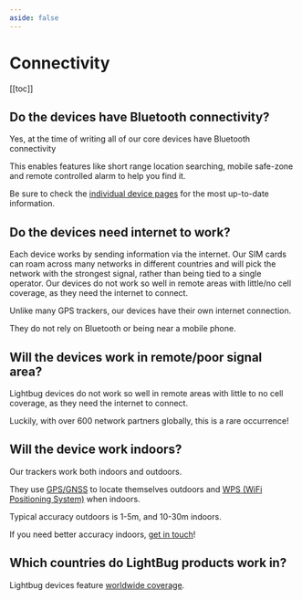 ```yaml
---
aside: false
---
```

# Connectivity

[[toc]]

## Do the devices have Bluetooth connectivity?

Yes, at the time of writing all of our core devices have Bluetooth connectivity

This enables features like short range location searching, mobile safe-zone and remote controlled alarm to help you find it.

Be sure to check the [individual device pages](/devices) for the most up-to-date information.

## Do the devices need internet to work?

Each device works by sending information via the internet.
Our SIM cards can roam across many networks in different countries and will pick the network with the strongest signal, rather than being tied to a single operator.
Our devices do not work so well in remote areas with little/no cell coverage, as they need the internet to connect.

Unlike many GPS trackers, our devices have their own internet connection.

They do not rely on Bluetooth or being near a mobile phone.

## Will the devices work in remote/poor signal area?

Lightbug devices do not work so well in remote areas with little to no cell coverage, as they need the internet to connect.

Luckily, with over 600 network partners globally, this is a rare occurrence!

## Will the device work indoors?

Our trackers work both indoors and outdoors.

They use [GPS/GNSS](/terminology/positioning/gnss) to locate themselves outdoors and [WPS (WiFi Positioning System)](/terminology/positioning/wifi) when indoors.

Typical accuracy outdoors is 1-5m, and 10-30m indoors.

If you need better accuracy indoors, [get in touch](https://lightbug.io/contact/)!

## Which countries do LightBug products work in?

Lightbug devices feature [worldwide coverage](https://lightbug.io/feature/worldwide-coverage/).
